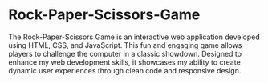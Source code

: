 # Rock-Paper-Scissors-Game
The Rock-Paper-Scissors Game is an interactive web application developed using HTML, CSS, and JavaScript. This fun and engaging game allows players to challenge the computer in a classic showdown. Designed to enhance my web development skills, it showcases my ability to create dynamic user experiences through clean code and responsive design.
